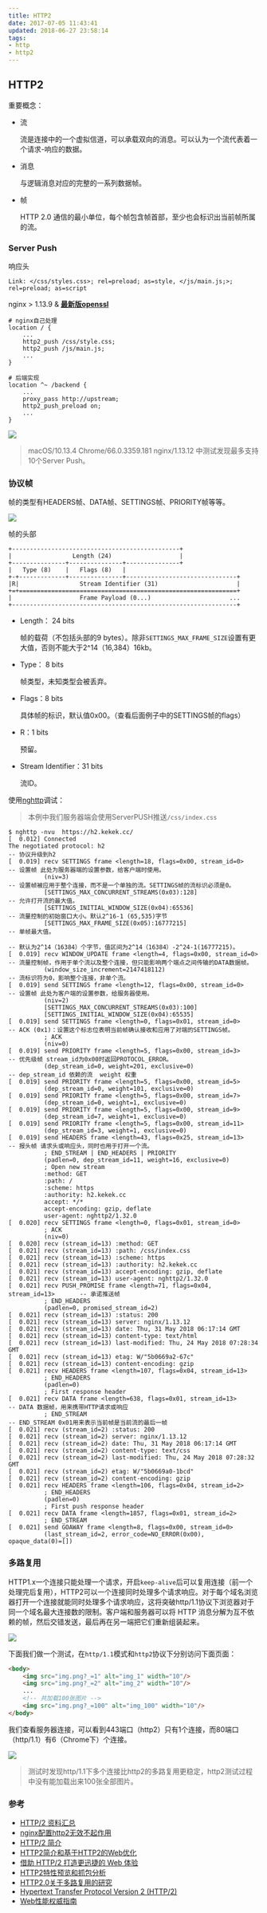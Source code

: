 ```yaml
---
title: HTTP2
date: 2017-07-05 11:43:41
updated: 2018-06-27 23:58:14
tags: 
- http
- http2
---
```

## HTTP2

重要概念：

- 流

    流是连接中的一个虚拟信道，可以承载双向的消息。可以认为一个流代表着一个请求-响应的数据。

- 消息

    与逻辑消息对应的完整的一系列数据帧。

- 帧

    HTTP 2.0 通信的最小单位，每个帧包含帧首部，至少也会标识出当前帧所属的流。

### Server Push

响应头
```
Link: </css/styles.css>; rel=preload; as=style, </js/main.js;>; rel=preload; as=script
```

nginx > 1.13.9 & **[最新版openssl](https://www.openssl.org/source/)**

``` nginx
# nginx自己处理
location / {
    ...
    http2_push /css/style.css;
    http2_push /js/main.js;
    ...
}
```

``` nginx 
# 后端实现
location ^~ /backend {
    ...
    proxy_pass http://upstream;
    http2_push_preload on;
    ...
}
```

![](/images/http2-server-push.png)

> macOS/10.13.4 Chrome/66.0.3359.181 nginx/1.13.12 中测试发现最多支持10个Server Push。

### 协议帧
帧的类型有HEADERS帧、DATA帧、SETTINGS帧、PRIORITY帧等等。

![](/images/http2-binary-framing.png)

帧的头部
```
+-----------------------------------------------+
|                 Length (24)                   |
+---------------+---------------+---------------+
|   Type (8)    |   Flags (8)   |
+-+-------------+---------------+-------------------------------+
|R|                 Stream Identifier (31)                      |
+=+=============================================================+
|                   Frame Payload (0...)                      ...
+---------------------------------------------------------------+
```

- Length： 24 bits
    
    帧的载荷（不包括头部的9 bytes）。除非`SETTINGS_MAX_FRAME_SIZE`设置有更大值，否则不能大于2^14（16,384）16kb。

- Type： 8 bits

    帧类型，未知类型会被丢弃。

- Flags：8 bits

    具体帧的标识，默认值0x00。（查看后面例子中的SETTINGS帧的flags）

- R：1 bits

    预留。

- Stream Identifier：31 bits

    流ID。


使用[nghttp](https://nghttp2.org/)调试：
> 本例中我们服务器端会使用ServerPUSH推送`/css/index.css`

``` shell 
$ nghttp -nvu  https://h2.kekek.cc/
[  0.012] Connected
The negotiated protocol: h2                                                 -- 协议升级到h2
[  0.019] recv SETTINGS frame <length=18, flags=0x00, stream_id=0>          -- 设置帧 此处为服务器端的设置参数，给客户端时使用。
          (niv=3)                                                           -- 设置帧被应用于整个连接，而不是一个单独的流。SETTINGS帧的流标识必须是0。
          [SETTINGS_MAX_CONCURRENT_STREAMS(0x03):128]                       -- 允许打开流的最大值。
          [SETTINGS_INITIAL_WINDOW_SIZE(0x04):65536]                        -- 流量控制的初始窗口大小。默认2^16-1 (65,535)字节
          [SETTINGS_MAX_FRAME_SIZE(0x05):16777215]                          -- 单帧最大值。
                                                                            -- 默认为2^14（16384）个字节，值区间为2^14（16384）-2^24-1(16777215)。 
[  0.019] recv WINDOW_UPDATE frame <length=4, flags=0x00, stream_id=0>      -- 流量控制帧，作用于单个流以及整个连接，但只能影响两个端点之间传输的DATA数据帧。
          (window_size_increment=2147418112)                                -- 流标识符为0，影响整个连接，非单个流。
[  0.019] send SETTINGS frame <length=12, flags=0x00, stream_id=0>          -- 设置帧 此处为客户端的设置参数，给服务器使用。
          (niv=2)
          [SETTINGS_MAX_CONCURRENT_STREAMS(0x03):100]
          [SETTINGS_INITIAL_WINDOW_SIZE(0x04):65535]
[  0.019] send SETTINGS frame <length=0, flags=0x01, stream_id=0>           -- ACK (0x1)：设置这个标志位表明当前帧确认接收和应用了对端的SETTINGS帧。
          ; ACK
          (niv=0)
[  0.019] send PRIORITY frame <length=5, flags=0x00, stream_id=3>            -- 优先级帧 stream_id为0x00时返回PROTOCOL_ERROR。
          (dep_stream_id=0, weight=201, exclusive=0)                         -- dep_stream_id 依赖的流  weight 权重
[  0.019] send PRIORITY frame <length=5, flags=0x00, stream_id=5>
          (dep_stream_id=0, weight=101, exclusive=0)
[  0.019] send PRIORITY frame <length=5, flags=0x00, stream_id=7>
          (dep_stream_id=0, weight=1, exclusive=0)
[  0.019] send PRIORITY frame <length=5, flags=0x00, stream_id=9>
          (dep_stream_id=7, weight=1, exclusive=0)
[  0.019] send PRIORITY frame <length=5, flags=0x00, stream_id=11>
          (dep_stream_id=3, weight=1, exclusive=0)
[  0.019] send HEADERS frame <length=43, flags=0x25, stream_id=13>           -- 报头帧 请求头或响应头，同时也用于打开一个流。
          ; END_STREAM | END_HEADERS | PRIORITY       
          (padlen=0, dep_stream_id=11, weight=16, exclusive=0)
          ; Open new stream
          :method: GET
          :path: /
          :scheme: https
          :authority: h2.kekek.cc
          accept: */*
          accept-encoding: gzip, deflate
          user-agent: nghttp2/1.32.0
[  0.020] recv SETTINGS frame <length=0, flags=0x01, stream_id=0>
          ; ACK
          (niv=0)
[  0.020] recv (stream_id=13) :method: GET
[  0.021] recv (stream_id=13) :path: /css/index.css
[  0.021] recv (stream_id=13) :scheme: https
[  0.021] recv (stream_id=13) :authority: h2.kekek.cc
[  0.021] recv (stream_id=13) accept-encoding: gzip, deflate
[  0.021] recv (stream_id=13) user-agent: nghttp2/1.32.0
[  0.021] recv PUSH_PROMISE frame <length=71, flags=0x04, stream_id=13>       -- 承诺推送帧
          ; END_HEADERS
          (padlen=0, promised_stream_id=2)
[  0.021] recv (stream_id=13) :status: 200
[  0.021] recv (stream_id=13) server: nginx/1.13.12
[  0.021] recv (stream_id=13) date: Thu, 31 May 2018 06:17:14 GMT
[  0.021] recv (stream_id=13) content-type: text/html
[  0.021] recv (stream_id=13) last-modified: Thu, 24 May 2018 07:28:34 GMT
[  0.021] recv (stream_id=13) etag: W/"5b0669a2-67c"
[  0.021] recv (stream_id=13) content-encoding: gzip
[  0.021] recv HEADERS frame <length=107, flags=0x04, stream_id=13>
          ; END_HEADERS
          (padlen=0)
          ; First response header
[  0.021] recv DATA frame <length=638, flags=0x01, stream_id=13>              -- DATA 数据帧，用来携带HTTP请求或响应
          ; END_STREAM                                                        -- END_STREAM 0x01用来表示当前帧是当前流的最后一帧
[  0.021] recv (stream_id=2) :status: 200
[  0.021] recv (stream_id=2) server: nginx/1.13.12
[  0.021] recv (stream_id=2) date: Thu, 31 May 2018 06:17:14 GMT
[  0.021] recv (stream_id=2) content-type: text/css
[  0.021] recv (stream_id=2) last-modified: Thu, 24 May 2018 07:28:32 GMT
[  0.021] recv (stream_id=2) etag: W/"5b0669a0-1bcd"
[  0.021] recv (stream_id=2) content-encoding: gzip
[  0.021] recv HEADERS frame <length=106, flags=0x04, stream_id=2>
          ; END_HEADERS
          (padlen=0)
          ; First push response header
[  0.021] recv DATA frame <length=1857, flags=0x01, stream_id=2>
          ; END_STREAM
[  0.021] send GOAWAY frame <length=8, flags=0x00, stream_id=0>
          (last_stream_id=2, error_code=NO_ERROR(0x00), opaque_data(0)=[])
```

### 多路复用
HTTP1.x一个连接只能处理一个请求，开启`keep-alive`后可以复用连接（前一个处理完后复用），HTTP2可以一个连接同时处理多个请求响应。对于每个域名浏览器打开一个连接就能同时处理多个请求响应，这将突破http/1.1协议下浏览器对于同一个域名最大连接数的限制。客户端和服务器可以将 HTTP 消息分解为互不依赖的帧，然后交错发送，最后再在另一端把它们重新组装起来。

![](/images/http2-multiplexing.png)

下面我们做一个测试，在`http/1.1`模式和`http2`协议下分别访问下面页面：
``` html
<body>
    <img src="img.png?_=1" alt="img_1" width="10"/>
    <img src="img.png?_=2" alt="img_2" width="10"/>
    ...
    <!-- 共加载100张图片 -->
    <img src="img.png?_=100" alt="img_100" width="10"/>
</body>
```

我们查看服务器连接，可以看到443端口（http2）只有1个连接，而80端口（http/1.1）有6（Chrome下）个连接。

![](/images/http2-connections.png)

> 测试时发现http/1.1下多个连接比http2的多路复用更稳定，http2测试过程中没有能加载出来100张全部图片。

### 参考
- [HTTP/2 资料汇总](https://imququ.com/post/http2-resource.html)
- [nginx配置http2无效不起作用](https://www.phpsong.com/2818.html)
- [HTTP/2 简介](https://developers.google.com/web/fundamentals/performance/http2/?hl=zh-cn)
- [HTTP2简介和基于HTTP2的Web优化](https://github.com/creeperyang/blog/issues/23)
- [借助 HTTP/2 打造更迅捷的 Web 体验](https://w3ctech.com/topic/862)
- [HTTP2特性预览和抓包分析](http://www.cnblogs.com/etoah/p/5891285.html)
- [HTTP2.0关于多路复用的研究](https://www.nihaoshijie.com.cn/index.php/archives/698/)
- [Hypertext Transfer Protocol Version 2 (HTTP/2)](https://httpwg.org/specs/rfc7540.html)
- [Web性能权威指南](https://book.douban.com/subject/25856314/)
